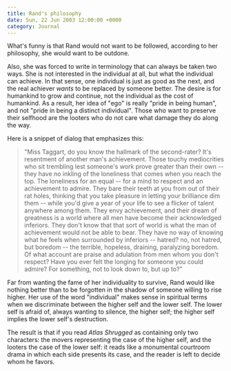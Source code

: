 ```yaml
---
title: Rand's philosophy
date: Sun, 22 Jun 2003 12:00:00 +0000
category: Journal
---
```


What's funny is that Rand would not want to be followed, according to
her philosophy, she would want to be outdone.

Also, she was forced to write in terminology that can always be taken
two ways.  She is not interested in the individual at all, but what the
individual can achieve.  In that sense, one individual is just as good
as the next, and the real achiever *wants* to be replaced by someone
better.  The desire is for humankind to grow and continue, not the
individual as the cost of humankind.  As a result, her idea of "ego" is
really "pride in being human", and not "pride in being a distinct
individual".  Those who want to preserve their selfhood are the looters
who do not care what damage they do along the way.

Here is a snippet of dialog that emphasizes this:

> "Miss Taggart, do you know the hallmark of the second-rater?  It's
> resentment of another man's achievement.  Those touchy mediocrities
> who sit trembling lest someone's work prove greater than their own --
> they have no inkling of the loneliness that comes when you reach the
> top.  The loneliness for an equal -- for a mind to respect and an
> achievement to admire.  They bare their teeth at you from out of their
> rat holes, thinking that you take pleasure in letting your brilliance
> dim them -- while you'd give a year of your life to see a flicker of
> talent anywhere among them.  They envy achievement, and their dream of
> greatness is a world where all men have become their acknowledged
> inferiors.  They don't know that that sort of world is what the man of
> achievement would not be able to bear.  They have no way of knowing
> what he feels when surrounded by inferiors -- hatred?  no, not hatred,
> but boredom -- the terrible, hopeless, draining, paralyzing boredom.
> Of what account are praise and adulation from men whom you don't
> respect?  Have you ever felt the longing for someone you could admire?
> For something, not to look down to, but up to?"

Far from wanting the fame of her individuality to survive, Rand would
like nothing better than to be forgotten in the shadow of someone
willing to rise higher.  Her use of the word "individual" makes sense in
spiritual terms when we discriminate between the higher self and the
lower self.  The lower self is afraid of, always wanting to silence, the
higher self; the higher self implies the lower self's destruction.

The result is that if you read *Atlas Shrugged* as containing only two
characters: the movers representing the case of the higher self, and the
looters the case of the lower self: it reads like a monumental courtroom
drama in which each side presents its case, and the reader is left to
decide whom he favors.


